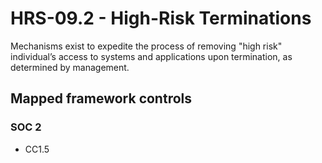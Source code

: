 # HRS-09.2 - High-Risk Terminations
Mechanisms exist to expedite the process of removing "high risk" individual’s access to systems and applications upon termination, as determined by management.
## Mapped framework controls
### SOC 2
- CC1.5
